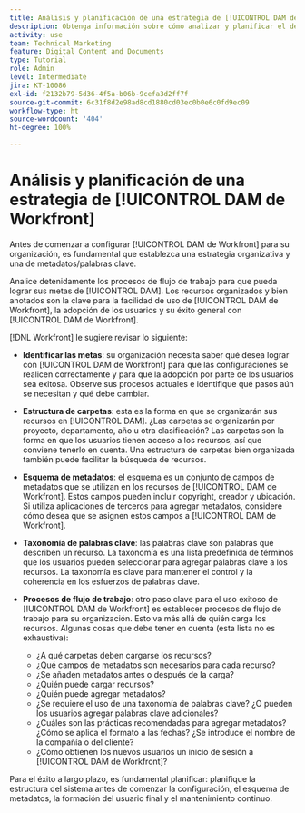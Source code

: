 ```yaml
---
title: Análisis y planificación de una estrategia de [!UICONTROL DAM de Workfront]
description: Obtenga información sobre cómo analizar y planificar el desarrollo de una estrategia de [!UICONTROL DAM de Workfront].
activity: use
team: Technical Marketing
feature: Digital Content and Documents
type: Tutorial
role: Admin
level: Intermediate
jira: KT-10086
exl-id: f2132b79-5d36-4f5a-b06b-9cefa3d2ff7f
source-git-commit: 6c31f8d2e98ad8cd1880cd03ec0b0e6c0fd9ec09
workflow-type: ht
source-wordcount: '404'
ht-degree: 100%

---
```


# Análisis y planificación de una estrategia de [!UICONTROL DAM de Workfront]

Antes de comenzar a configurar [!UICONTROL DAM de Workfront] para su organización, es fundamental que establezca una estrategia organizativa y una de metadatos/palabras clave.

Analice detenidamente los procesos de flujo de trabajo para que pueda lograr sus metas de [!UICONTROL DAM]. Los recursos organizados y bien anotados son la clave para la facilidad de uso de [!UICONTROL DAM de Workfront], la adopción de los usuarios y su éxito general con [!UICONTROL DAM de Workfront].

[!DNL Workfront] le sugiere revisar lo siguiente:

* **Identificar las metas**: su organización necesita saber qué desea lograr con [!UICONTROL DAM de Workfront] para que las configuraciones se realicen correctamente y para que la adopción por parte de los usuarios sea exitosa. Observe sus procesos actuales e identifique qué pasos aún se necesitan y qué debe cambiar.
* **Estructura de carpetas**: esta es la forma en que se organizarán sus recursos en [!UICONTROL DAM]. ¿Las carpetas se organizarán por proyecto, departamento, año u otra clasificación? Las carpetas son la forma en que los usuarios tienen acceso a los recursos, así que conviene tenerlo en cuenta. Una estructura de carpetas bien organizada también puede facilitar la búsqueda de recursos.
* **Esquema de metadatos**: el esquema es un conjunto de campos de metadatos que se utilizan en los recursos de [!UICONTROL DAM de Workfront]. Estos campos pueden incluir copyright, creador y ubicación. Si utiliza aplicaciones de terceros para agregar metadatos, considere cómo desea que se asignen estos campos a [!UICONTROL DAM de Workfront].
* **Taxonomía de palabras clave**: las palabras clave son palabras que describen un recurso. La taxonomía es una lista predefinida de términos que los usuarios pueden seleccionar para agregar palabras clave a los recursos. La taxonomía es clave para mantener el control y la coherencia en los esfuerzos de palabras clave.
* **Procesos de flujo de trabajo**: otro paso clave para el uso exitoso de [!UICONTROL DAM de Workfront] es establecer procesos de flujo de trabajo para su organización. Esto va más allá de quién carga los recursos. Algunas cosas que debe tener en cuenta (esta lista no es exhaustiva):

   * ¿A qué carpetas deben cargarse los recursos?
   * ¿Qué campos de metadatos son necesarios para cada recurso?
   * ¿Se añaden metadatos antes o después de la carga?
   * ¿Quién puede cargar recursos?
   * ¿Quién puede agregar metadatos?
   * ¿Se requiere el uso de una taxonomía de palabras clave? ¿O pueden los usuarios agregar palabras clave adicionales?
   * ¿Cuáles son las prácticas recomendadas para agregar metadatos? ¿Cómo se aplica el formato a las fechas? ¿Se introduce el nombre de la compañía o del cliente?
   * ¿Cómo obtienen los nuevos usuarios un inicio de sesión a [!UICONTROL DAM de Workfront]?

Para el éxito a largo plazo, es fundamental planificar: planifique la estructura del sistema antes de comenzar la configuración, el esquema de metadatos, la formación del usuario final y el mantenimiento continuo.

